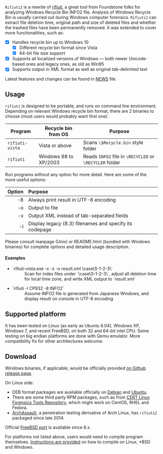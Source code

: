 `Rifiuti2` is a rewrite of [rifiuti][1], a great tool from Foundstone
folks for analyzing Windows Recycle Bin INFO2 file. Analysis of
Windows Recycle Bin is usually carried out during Windows computer
forensics. `Rifiuti2` can extract file deletion time, original path
and size of deleted files and whether the trashed files have been
permanently removed. It was extended to cover more functionalities, such as:

- [x] Handles recycle bin up to Windows 10
  - [x] Different recycle bin format since Vista
  - [x] 64-bit file size support
- [x] Supports all localized versions of Windows &mdash;
      both newer Unicode-based ones and legacy ones, as old as Win95
- [x] Supports output in XML format as well as original tab-delimited text

Latest features and changes can be found in [NEWS](NEWS.md) file.

[1]: https://web.archive.org/web/20101121070625/http://www.foundstone.com/us/resources/proddesc/rifiuti.htm

## Usage

`rifiuti` is designed to be portable, and runs on command line environment.
Depending on relevant Windows recycle bin format, there are 2 binaries to choose
(most users would probably want first one):

Program | Recycle bin from OS | Purpose
--------|---------------------|--------
`rifiuti-vista`|Vista or above|Scans `\$Recycle.bin` style folder
`rifiuti`  |Windows 98 to XP/2003|Reads `INFO2` file in `\RECYCLED` or `\RECYCLER` folder

Run programs without any option for more detail. Here are some of the
more useful options:

 Option | Purpose
-------:|:--------
-8      | Always print result in UTF-8 encoding
-o      | Output to file
-x      | Output XML instead of tab-separated fields
-l      | Display legacy (8.3) filenames and specify its codepage

Please consult manpage (Unix) or README.html (bundled with Windows binaries)
for complete options and detailed usage description.

#### Examples

* <dl><dt>`rifiuti-vista.exe -x -z -o result.xml \case\S-1-2-3\`</dt>
  <dd>Scan for index files under `\case\S-1-2-3\`, adjust all deletion time
  for local time zone, and write XML output to `result.xml`</dd></dl>
* <dl><dt>`rifiuti -l CP932 -8 INFO2`</dt>
  <dd>Assume INFO2 file is generated from Japanese Windows, and display
  result on console in UTF-8 encoding</dd></dl>

## Supported platform

It has been tested on Linux (as early as Ubuntu 8.04), Windows XP,
Windows 7, and recent FreeBSD, on both 32 and 64-bit intel CPU.
Some testing on big endian platforms are done with Qemu emulator.
More compatibility fix for other architectures welcome.

## Download

Windows binaries, if applicable, would be officially provided
[on Github release page][6].

On Linux side:
* DEB format packages are available officially on [Debian][7]
and [Ubuntu][8].
* There are some third party RPM packages, such as from
[CERT Linux Forensics Tools Repository][9], which might work on CentOS,
RHEL and Fedora.
* [ArchAssault][10], a penetration testing derivative of Arch Linux, has
`rifiuti2` packaged since late 2014.

Official [FreeBSD port][11] is available since 8.x.

For platforms not listed above, users would need to compile program themselves.
[Instructions are provided](docs/Compile.md) on how to compile on Linux,
\*BSD and Windows.

[6]: https://github.com/abelcheung/rifiuti2/releases
[7]: https://packages.debian.org/search?keywords=rifiuti2
[8]: http://packages.ubuntu.com/search?keywords=rifiuti2
[9]: https://forensics.cert.org/
[10]: https://archassault.org/packages/?q=rifiuti2
[11]: http://portsmon.freebsd.org/portoverview.py?category=security&portname=rifiuti2

